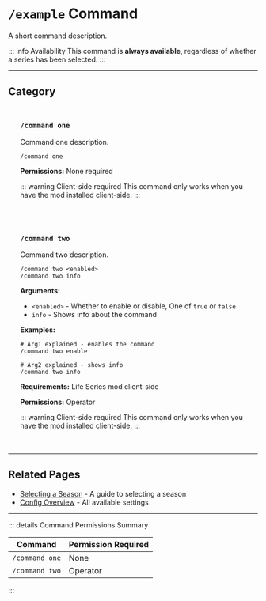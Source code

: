 #  `/example` Command

A short command description.

::: info Availability
This command is **always available**, regardless of whether a series has been selected.
:::

---

## Category


<div class="command-block">

### `/command one`

Command one description.

```
/command one
```

**Permissions:** None required

::: warning Client-side required
This command only works when you have the mod installed client-side.
:::

</div>


<div class="command-block">

### `/command two`

Command two description.

```
/command two <enabled>
/command two info
```

**Arguments:**
- `<enabled>` - Whether to enable or disable, One of `true` or `false`
- `info` - Shows info about the command

**Examples:**
```
# Arg1 explained - enables the command
/command two enable

# Arg2 explained - shows info
/command two info
```

**Requirements:** Life Series mod client-side

**Permissions:** Operator

::: warning Client-side required
This command only works when you have the mod installed client-side.
:::

</div>

---

## Related Pages

- [Selecting a Season](/guide/selecting-season) - A guide to selecting a season
- [Config Overview](/config/overview) - All available settings

---

::: details Command Permissions Summary

| Command        | Permission Required |
|----------------|---------------------|
| `/command one` | None                |
| `/command two` | Operator            |
:::

<style scoped>
.command-block {
  background: var(--vp-c-bg-soft);
  border: 1px solid var(--vp-c-divider);
  border-radius: 8px;
  padding: 1.5rem;
  margin: 1.5rem 0;
}

.command-block h3 {
  margin-top: 0;
  color: var(--vp-c-brand-1);
  font-family: var(--vp-font-family-mono);
}

.command-block > *:last-child {
  margin-bottom: 0;
}
</style>
